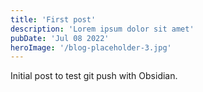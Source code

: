```yaml
---
title: 'First post'
description: 'Lorem ipsum dolor sit amet'
pubDate: 'Jul 08 2022'
heroImage: '/blog-placeholder-3.jpg'
---
```


Initial post to test git push with Obsidian. 
